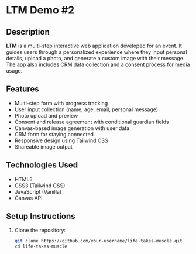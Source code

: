 # LTM Demo #2

## Description
**LTM** is a multi-step interactive web application developed for an event. It guides users through a personalized experience where they input personal details, upload a photo, and generate a custom image with their message. The app also includes CRM data collection and a consent process for media usage.

## Features

- Multi-step form with progress tracking
- User input collection (name, age, email, personal message)
- Photo upload and preview
- Consent and release agreement with conditional guardian fields
- Canvas-based image generation with user data
- CRM form for staying connected
- Responsive design using Tailwind CSS
- Shareable image output

## Technologies Used

- HTML5
- CSS3 (Tailwind CSS)
- JavaScript (Vanilla)
- Canvas API

## Setup Instructions

1. Clone the repository:
   ```bash
   git clone https://github.com/your-username/life-takes-muscle.git
   cd life-takes-muscle
   ```
